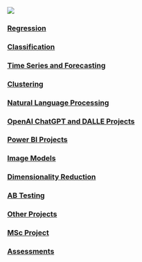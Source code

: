 ![](/images/laptop2.png)

### [Regression](https://github.com/Auckland68/LinearRegression)

### [Classification](https://github.com/Auckland68/Classification)

### [Time Series and Forecasting](https://github.com/Auckland68/TimeSeriesModelling)

### [Clustering](https://github.com/Auckland68/Clustering)

### [Natural Language Processing](https://github.com/Auckland68/NLPModels)

### [OpenAI ChatGPT and DALLE Projects](https://github.com/Auckland68/OpenAIProjects)

### [Power BI Projects](https://github.com/Auckland68/PowerBIDashboards)

### [Image Models](https://github.com/Auckland68/Computer-Vision)

### [Dimensionality Reduction](https://github.com/Auckland68/DimensionalityReduction)

### [AB Testing](https://github.com/Auckland68/AB-Testing)

### [Other Projects](https://github.com/Auckland68/Other-Techniques)

### [MSc Project](https://github.com/Auckland68/Arun-Travel-Reviews-Analysis)

### [Assessments](https://github.com/Auckland68/MScAssessments)


